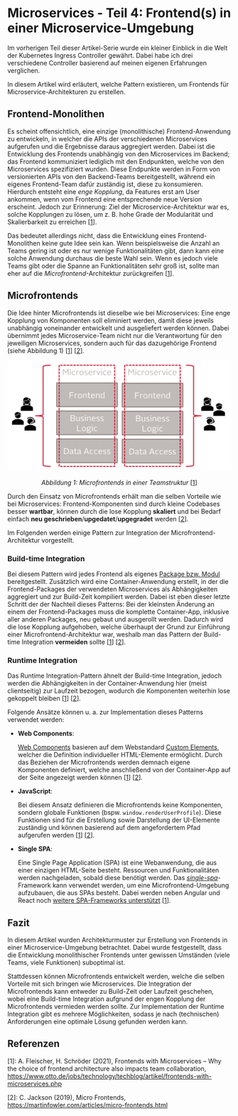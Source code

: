 # Microservices - Teil 4: Frontend(s) in einer Microservice-Umgebung

Im vorherigen Teil dieser Artikel-Serie wurde ein kleiner Einblick in die Welt der Kubernetes Ingress Controller gewährt. Dabei habe ich drei verschiedene Controller basierend auf meinen eigenen Erfahrungen verglichen.

In diesem Artikel wird erläutert, welche Pattern existieren, um Frontends für Microservice-Architekturen zu erstellen.

## Frontend-Monolithen

Es scheint offensichtlich, eine einzige (monolithische) Frontend-Anwendung zu entwickeln, in welcher die APIs der verschiedenen Microservices aufgerufen und die Ergebnisse daraus aggregiert werden. Dabei ist die Entwicklung des Frontends unabhängig von den Microservices im Backend; das Frontend kommuniziert lediglich mit den Endpunkten, welche von den Microservices spezifiziert wurden. Diese Endpunkte werden in Form von versionierten APIs von den Backend-Teams bereitgestellt, während ein eigenes Frontend-Team dafür zuständig ist, diese zu konsumieren.
Hierdurch entsteht eine _enge Kopplung_, da Features erst am User ankommen, wenn vom Frontend eine entsprechende neue Version erscheint. Jedoch zur Erinnerung: Ziel der Microservice-Architektur war es, solche Kopplungen zu lösen, um z. B. hohe Grade der Modularität und Skalierbarkeit zu erreichen \[[1]\].

Das bedeutet allerdings nicht, dass die Entwicklung eines Frontend-Monolithen keine gute Idee sein kan. Wenn beispielsweise die Anzahl an Teams gering ist oder es nur wenige Funktionalitäten gibt, dann kann eine solche Anwendung durchaus die beste Wahl sein. Wenn es jedoch viele Teams gibt oder die Spanne an Funktionalitäten sehr groß ist, sollte man eher auf die _Microfrontend_-Architektur zurückgreifen \[[1]\].

## Microfrontends

Die Idee hinter Microfrontends ist dieselbe wie bei Microservices: Eine enge Kopplung von Komponenten soll eliminiert werden, damit diese jeweils unabhängig voneinander entwickelt und ausgeliefert werden können. Dabei übernimmt jedes Microservice-Team nicht nur die Verantwortung für den jeweiligen Microservices, sondern auch für das dazugehörige Frontend (siehe Abbildung 1) \[[1]\] \[[2]\].

<center>

  ![Frontends sind den Microservice-Teams zugeteilt][img:micro-frontends]

  _Abbildung 1: Microfrontends in einer Teamstruktur_ \[[1]\]
</center>

Durch den Einsatz von Microfrontends erhält man die selben Vorteile wie bei Microservices: Frontend-Komponenten sind durch kleine Codebases besser **wartbar**, können durch die lose Kopplung **skaliert** und bei Bedarf einfach **neu geschrieben**/**upgedatet**/**upgegradet** werden \[[2]\].

Im Folgenden werden einige Pattern zur Integration der Microfrontend-Architektur vorgestellt.

### Build-time Integration

Bei diesem Pattern wird jedes Frontend als eigenes [Package bzw. Modul][site:npm-packages] bereitgestellt. Zusätzlich wird eine Container-Anwendung erstellt, in der die Frontend-Packages der verwendeten Microservices als Abhängigkeiten aggregiert und zur Build-Zeit kompiliert werden.
Dabei ist eben dieser letzte Schritt der der Nachteil dieses Patterns: Bei der kleinsten Änderung an einem der Frontend-Packages muss die komplette Container-App, inklusive aller anderen Packages, neu gebaut und ausgerollt werden. Dadurch wird die lose Kopplung aufgehoben, welche überhaupt der Grund zur Einführung einer Microfrontend-Architektur war, weshalb man das Pattern der Build-time Integration **vermeiden** sollte \[[1]\] \[[2]\].

### Runtime Integration

Das Runtime Integration-Pattern ähnelt der Build-time Integration, jedoch werden die Abhängigkeiten in der Container-Anwendung hier (meist clientseitig) zur Laufzeit bezogen, wodurch die Komponenten weiterhin lose gekoppelt bleiben \[[1]\] \[[2]\].

Folgende Ansätze können u. a. zur Implementation dieses Patterns verwendet werden:

- **Web Components**:

  [Web Components][site:web-components] basieren auf dem Webstandard [Custom Elements][site:custom-elements], welcher die Definition individueller HTML-Elemente ermöglicht. Durch das Beziehen der Microfrontends werden demnach eigene Komponenten definiert, welche anschließend von der Container-App auf der Seite angezeigt werden können \[[1]\] \[[2]\].

- **JavaScript**:

  Bei diesem Ansatz definieren die Microfrontends keine Komponenten, sondern globale Funktionen (bspw. `window.renderUserProfile`). Diese Funktionen sind für die Erstellung sowie Darstellung der UI-Elemente zuständig und können basierend auf dem angefordertem Pfad aufgerufen werden \[[1]\] \[[2]\].

- **Single SPA**:

  Eine Single Page Application (SPA) ist eine Webanwendung, die aus einer einzigen HTML-Seite besteht. Ressourcen und Funktionalitäten werden nachgeladen, sobald diese benötigt werden. Das [_single-spa_][site:single-spa]-Framework kann verwendet werden, um eine Microfrontend-Umgebung aufzubauen, die aus SPAs besteht. Dabei werden neben Angular und React noch [weitere SPA-Frameworks unterstützt][site:single-spa:ecosystem] \[[1]\].

## Fazit

In diesem Artikel wurden Architekturmuster zur Erstellung von Frontends in einer Microservice-Umgebung betrachtet.
Dabei wurde festgestellt, dass die Entwicklung monolithischer Frontends unter gewissen Umständen (viele Teams, viele Funktionen) suboptimal ist.

Stattdessen können Microfrontends entwickelt werden, welche die selben Vorteile mit sich bringen wie Microservices.
Die Integration der Microfrontends kann entweder zu Build-Zeit oder Laufzeit geschehen, wobei eine Build-time Integration aufgrund der engen Kopplung der Microfrontends vermieden werden sollte. Zur Implementation der Runtime Integration gibt es mehrere Möglichkeiten, sodass je nach (technischen) Anforderungen eine optimale Lösung gefunden werden kann.

<!-- Allgemeines Fazit zur kompletten Artikel-Serie? -->

## Referenzen

\[1\]: A. Fleischer, H. Schröder (2021), Frontends with Microservices – Why the choice of frontend architecture also impacts team collaboration, <https://www.otto.de/jobs/technology/techblog/artikel/frontends-with-microservices.php>

\[2\]: C. Jackson (2019), Micro Frontends, <https://martinfowler.com/articles/micro-frontends.html>

<!----------------------------->
<!-- Referenzen für Markdown -->
[1]: https://www.otto.de/jobs/technology/techblog/artikel/frontends-with-microservices.php
[2]: https://martinfowler.com/articles/micro-frontends.html
[img:micro-frontends]: img/micro-frontends.png
[site:npm-packages]: https://docs.npmjs.com/about-packages-and-modules
[site:web-components]: https://developer.mozilla.org/en-US/docs/Web/Web_Components
[site:custom-elements]: https://html.spec.whatwg.org/multipage/custom-elements.html
[site:single-spa]: https://github.com/single-spa/single-spa
[site:single-spa:ecosystem]: https://single-spa.js.org/docs/ecosystem/
